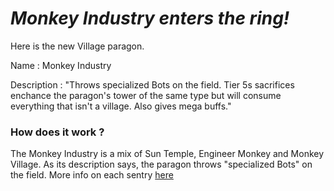 # *Monkey Industry enters the ring!*
Here is the new Village paragon. 

Name : Monkey Industry

Description : "Throws specialized Bots on the field. Tier 5s sacrifices enchance the paragon's tower of the same type but will consume everything that isn't a village. Also gives mega buffs."

### How does it work ?
The Monkey Industry is a mix of Sun Temple, Engineer Monkey and Monkey Village. As its description says, the paragon throws "specialized Bots" on the field. More info on each sentry [here](https://github.com/WarperSan/BTD6-Mods/blob/main/VillageParagon/Sentries/README.md)
